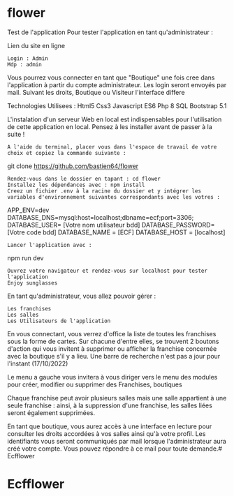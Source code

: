 # flower
Test de l'application
Pour tester l'application en tant qu'administrateur :

Lien du site en ligne

    Login : Admin
    Mdp : admin

 Vous pourrez vous connecter en tant que "Boutique" une fois cree dans l'application à partir du compte administrateur. Les login seront envoyés par mail. 
Suivant les droits, Boutique ou Visiteur l'interface differe 

 Technologies Utilisees : 
 Html5 
 Css3
 Javascript ES6
 Php 8
 SQL 
 Bootstrap 5.1

L'instalation d'un serveur Web en local  est  indispensables pour l'utilisation de cette application en local. Pensez à les installer avant de passer à la suite !

    A l'aide du terminal, placer vous dans l'espace de travail de votre choix et copiez la commande suivante :

git clone https://github.com/bastien64/flower

    Rendez-vous dans le dossier en tapant : cd flower
    Installez les dépendances avec : npm install
    Creez un fichier .env à la racine du dossier et y intégrer les variables d'environnement suivantes correspondants avec les votres :

APP_ENV=dev
DATABASE_DNS=mysql:host=localhost;dbname=ecf;port=3306;
DATABASE_USER= [Votre nom utilisateur bdd]
DATABASE_PASSWORD=[Votre code bdd]
DATABASE_NAME = [ECF]
DATABASE_HOST = [localhost]

    Lancer l'application avec :

npm run dev

    Ouvrez votre navigateur et rendez-vous sur localhost pour tester l'application
    Enjoy sunglasses

En tant qu'administrateur, vous allez pouvoir gérer :

    Les franchises
    Les salles
    Les Utilisateurs de l'application 

En vous connectant, vous verrez d'office la liste de toutes les franchises sous la forme de cartes. Sur chacune d'entre elles, se trouvent 2 boutons d'action qui vous invitent à  supprimer ou afficher la franchise concernée avec la boutique s'il y a lieu. Une barre de recherche n'est pas a jour pour l'instant (17/10/2022)

Le menu a gauche vous invitera à vous diriger vers le menu des modules pour créer, modifier ou supprimer des Franchises, boutiques

Chaque franchise peut avoir plusieurs salles mais une salle appartient à une seule franchise : ainsi, à la suppression d'une franchise, les salles liées seront également supprimées.

En tant que boutique, vous aurez accès à une interface en lecture pour consulter les droits accordées à vos salles ainsi qu'à votre profil. Les identifiants vous seront communiqués par mail lorsque l'administrateur aura créé votre compte. Vous pouvez répondre à ce mail pour toute demande.# Ecfflower
# Ecfflower
